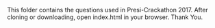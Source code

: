This folder contains the questions used in Presi-Crackathon 2017. After cloning or downloading, open index.html in your browser.
Thank You.
